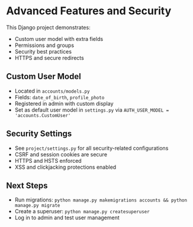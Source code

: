 # Advanced Features and Security

This Django project demonstrates:
- Custom user model with extra fields
- Permissions and groups
- Security best practices
- HTTPS and secure redirects

## Custom User Model
- Located in `accounts/models.py`
- Fields: `date_of_birth`, `profile_photo`
- Registered in admin with custom display
- Set as default user model in `settings.py` via `AUTH_USER_MODEL = 'accounts.CustomUser'`

## Security Settings
- See `project/settings.py` for all security-related configurations
- CSRF and session cookies are secure
- HTTPS and HSTS enforced
- XSS and clickjacking protections enabled

## Next Steps
- Run migrations: `python manage.py makemigrations accounts && python manage.py migrate`
- Create a superuser: `python manage.py createsuperuser`
- Log in to admin and test user management
